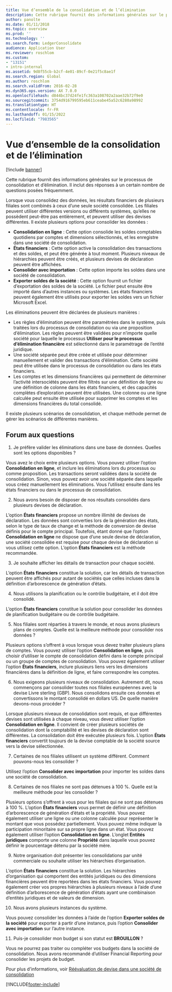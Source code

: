 ```yaml
---
title: Vue d’ensemble de la consolidation et de l’élimination
description: Cette rubrique fournit des informations générales sur le processus de consolidation et d’élimination. Il inclut des réponses à un certain nombre de questions posées fréquemment.
author: panolte
ms.date: 01/11/2018
ms.topic: overview
ms.prod: ''
ms.technology: ''
ms.search.form: LedgerConsolidate
audience: Application User
ms.reviewer: roschlom
ms.custom:
- "13151"
- intro-internal
ms.assetid: 9d8f55cb-b2cf-4e01-89cf-0e21f5c8ae1f
ms.search.region: Global
ms.author: roschlom
ms.search.validFrom: 2016-02-28
ms.dyn365.ops.version: AX 7.0.0
ms.openlocfilehash: d844bc37d24fe1fc363a108702a2aae32b72f9e0
ms.sourcegitcommit: 3754d916799595eb611ceabe45a52c6280a98992
ms.translationtype: HT
ms.contentlocale: fr-FR
ms.lasthandoff: 01/15/2022
ms.locfileid: "7983565"
---
```

# <a name="consolidation-and-elimination-overview"></a>Vue d’ensemble de la consolidation et de l’élimination

[!include [banner](../includes/banner.md)]

Cette rubrique fournit des informations générales sur le processus de consolidation et d’élimination. Il inclut des réponses à un certain nombre de questions posées fréquemment.

Lorsque vous consolidez des données, les résultats financiers de plusieurs filiales sont combinés à ceux d’une seule société consolidée. Les filiales peuvent utiliser différentes versions ou différents systèmes, qu’elles ne possèdent peut-être pas entièrement, et peuvent utiliser des devises différentes. Il existe plusieurs options pour consolider les données :

-   **Consolidation en ligne** : Cette option consolide les soldes comptables quotidiens par comptes et dimensions sélectionnés, et les enregistre dans une société de consolidation.
-   **États financiers** : Cette option active la consolidation des transactions et des soldes, et peut être générée à tout moment. Plusieurs niveaux de hiérarchies peuvent être créés, et plusieurs devises de déclaration peuvent être affichées.
-   **Consolider avec importation** : Cette option importe les soldes dans une société de consolidation.
-   **Exporter soldes de la société** : Cette option fournit un fichier d’exportation des soldes de la société. Le fichier peut ensuite être importé dans d’autres instances ou systèmes. Les états financiers peuvent également être utilisés pour exporter les soldes vers un fichier Microsoft Excel.

Les éliminations peuvent être déclarées de plusieurs manières :

-  Les règles d’élimination peuvent être paramétrées dans le système, puis traitées lors du processus de consolidation ou via une proposition d’élimination. Les règles peuvent être validées pour n’importe quelle société pour laquelle le processus **Utiliser pour le processus d’élimination financière** est sélectionné dans le paramétrage de l’entité juridique.
-   Une société séparée peut être créée et utilisée pour déterminer manuellement et valider des transactions d’élimination. Cette société peut être utilisée dans le processus de consolidation ou dans les états financiers.
-  Les comptes et les dimensions financières qui permettent de déterminer l’activité intersociétés peuvent être filtrés sur une définition de ligne ou une définition de colonne dans les états financiers, et des capacités complètes d’exploration peuvent être utilisées. Une colonne ou une ligne calculée peut ensuite être utilisée pour supprimer les comptes et les dimensions financières du total consolidé.

Il existe plusieurs scénarios de consolidation, et chaque méthode permet de gérer les scénarios de différentes manières.

## <a name="frequently-asked-questions"></a>Forum aux questions
1. Je préfère valider les éliminations dans une base de données. Quelles sont les options disponibles ?

Vous avez le choix entre plusieurs options. Vous pouvez utiliser l’option **Consolidation en ligne**, et inclure les éliminations lors du processus ou comme proposition. Les transactions seront validées dans la société de consolidation. Sinon, vous pouvez avoir une société séparée dans laquelle vous créez manuellement les éliminations. Vous l’utilisez ensuite dans les états financiers ou dans le processus de consolidation.

2.  Nous avons besoin de disposer de nos résultats consolidés dans plusieurs devises de déclaration.

L’option **États financiers** propose un nombre illimité de devises de déclaration. Les données sont converties lors de la génération des états, selon le type de taux de change et la méthode de conversion de devise définis pour le compte principal. Toutefois, étant donné que l’option **Consolidation en ligne** ne dispose que d’une seule devise de déclaration, une société consolidée est requise pour chaque devise de déclaration si vous utilisez cette option. L’option **États financiers** est la méthode recommandée.

3. Je souhaite afficher les détails de transaction pour chaque société.

L’option **États financiers** constitue la solution, car les détails de transaction peuvent être affichés pour autant de sociétés que celles incluses dans la définition d’arborescence de génération d’états.

4. Nous utilisons la planification ou le contrôle budgétaire, et il doit être consolidé.

L’option **États financiers** constitue la solution pour consolider les données de planification budgétaire ou de contrôle budgétaire.

5. Nos filiales sont réparties à travers le monde, et nous avons plusieurs plans de comptes. Quelle est la meilleure méthode pour consolider nos données ?

Plusieurs options s’offrent à vous lorsque vous devez traiter plusieurs plans de comptes. Vous pouvez utiliser l’option **Consolidation en ligne**, puis choisir d’utiliser le compte de consolidation défini dans le compte principal ou un groupe de comptes de consolidation. Vous pouvez également utiliser l’option **États financiers**, inclure plusieurs liens vers les dimensions financières dans la définition de ligne, et faire correspondre les comptes.

6. Nous exigeons plusieurs niveaux de consolidation. Autrement dit, nous commençons par consolider toutes nos filiales européennes avec la devise Livre sterling (GBP). Nous consolidons ensuite ces données et convertissons le montant consolidé en dollars US. De quelle manière devons-nous procéder ?

Lorsque plusieurs niveaux de consolidation sont requis, et que différentes devises sont utilisées à chaque niveau, vous devez utiliser l’option **Consolidation en ligne**. Il convient de créer plusieurs sociétés de consolidation dont la comptabilité et les devises de déclaration sont différentes. La consolidation doit être exécutée plusieurs fois. L’option **États financiers** convertit toujours de la devise comptable de la société source vers la devise sélectionnée.

7. Certaines de nos filiales utilisent un système différent. Comment pouvons-nous les consolider ?

Utilisez l’option **Consolider avec importation** pour importer les soldes dans une société de consolidation.

8. Certaines de nos filiales ne sont pas détenues à 100 %. Quelle est la meilleure méthode pour les consolider ?

Plusieurs options s’offrent à vous pour les filiales qui ne sont pas détenues à 100 %. L’option **États financiers** vous permet de définir une définition d’arborescence de génération d’états et la propriété. Vous pouvez également utiliser une ligne ou une colonne calculée pour représenter le montant que vous possédez partiellement. Vous pouvez même indiquer la participation minoritaire sur sa propre ligne dans un état. Vous pouvez également utiliser l’option **Consolidation en ligne**. L’onglet **Entités juridiques** comporte une colonne **Propriété** dans laquelle vous pouvez définir le pourcentage détenu par la société mère.

9. Notre organisation doit présenter les consolidations par unité commerciale ou souhaite utiliser les hiérarchies d’organisation.

L’option **États financiers** constitue la solution. Les hiérarchies d’organisation qui comportent des entités juridiques ou des dimensions financières peuvent être reportées dans les états financiers. Vous pouvez également créer vos propres hiérarchies à plusieurs niveaux à l’aide d’une définition d’arborescence de génération d’états ayant une combinaison d’entités juridiques et de valeurs de dimension.

10. Nous avons plusieurs instances du système.

Vous pouvez consolider les données à l’aide de l’option **Exporter soldes de la société** pour exporter à partir d’une instance, puis l’option **Consolider avec importation** sur l’autre instance.

11. Puis-je consolider mon budget si son statut est **BROUILLON** ? 
            
Vous ne pourrez pas traiter ou compléter vos budgets dans la société de consolidation. Nous avons recommandé d’utiliser Financial Reporting pour consolider les projets de budget.

Pour plus d’informations, voir [Réévaluation de devise dans une société de consolidation](../general-ledger/currency-revaluation-consolidation-company.md)




[!INCLUDE[footer-include](../../includes/footer-banner.md)]
